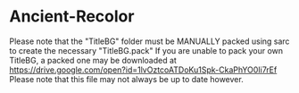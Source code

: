# Ancient-Recolor
Please note that the "TitleBG" folder must be MANUALLY packed using sarc to create the necessary "TitleBG.pack" If you are unable to pack your own TitleBG, a packed one may be downloaded at   https://drive.google.com/open?id=1lvOztcoATDoKu1Spk-CkaPhYO0Ii7rEf  Please note that this file may not always be up to date however.